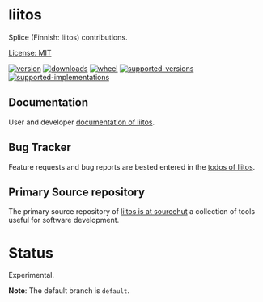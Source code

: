# liitos

Splice (Finnish: liitos) contributions.

[License: MIT](https://git.sr.ht/~sthagen/liitos/tree/default/item/LICENSE)

[![version](https://img.shields.io/pypi/v/liitos.svg?style=flat)](https://pypi.python.org/pypi/liitos/)
[![downloads](https://pepy.tech/badge/liitos/month)](https://pepy.tech/project/liitos)
[![wheel](https://img.shields.io/pypi/wheel/liitos.svg?style=flat)](https://pypi.python.org/pypi/liitos/)
[![supported-versions](https://img.shields.io/pypi/pyversions/liitos.svg?style=flat)](https://pypi.python.org/pypi/liitos/)
[![supported-implementations](https://img.shields.io/pypi/implementation/liitos.svg?style=flat)](https://pypi.python.org/pypi/liitos/)

## Documentation

User and developer [documentation of liitos](https://codes.dilettant.life/docs/liitos).

## Bug Tracker

Feature requests and bug reports are bested entered in the [todos of liitos](https://todo.sr.ht/~sthagen/liitos).

## Primary Source repository

The primary source repository of [liitos is at sourcehut](https://git.sr.ht/~sthagen/liitos)
a collection of tools useful for software development.

# Status

Experimental.

**Note**: The default branch is `default`. 
